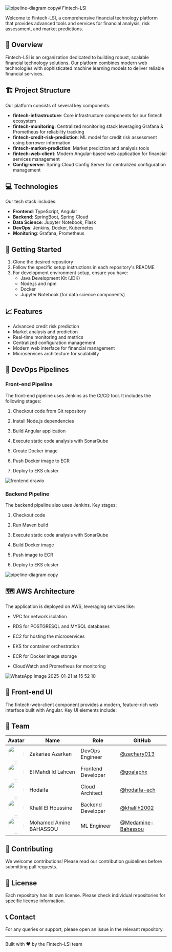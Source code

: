 ![pipeline-diagram copy](https://github.com/user-attachments/assets/e1c32922-3e2a-4b40-9ec1-1f32d7bf5d2c)# Fintech-LSI

Welcome to Fintech-LSI, a comprehensive financial technology platform that provides advanced tools and services for financial analysis, risk assessment, and market predictions.

## 🌟 Overview

Fintech-LSI is an organization dedicated to building robust, scalable financial technology solutions. Our platform combines modern web technologies with sophisticated machine learning models to deliver reliable financial services.

## 🏗 Project Structure

Our platform consists of several key components:

- **fintech-infrastructure**: Core infrastructure components for our fintech ecosystem
- **fintech-monitoring**: Centralized monitoring stack leveraging Grafana & Prometheus for reliability tracking
- **fintech-credit-risk-prediction**: ML model for credit risk assessment using borrower information
- **fintech-market-prediction**: Market prediction and analysis tools
- **fintech-web-client**: Modern Angular-based web application for financial services management
- **Config-server**: Spring Cloud Config Server for centralized configuration management

## 💻 Technologies

Our tech stack includes:

- **Frontend**: TypeScript, Angular
- **Backend**: SpringBoot, Spring Cloud
- **Data Science**: Jupyter Notebook, Flask
- **DevOps**: Jenkins, Docker, Kubernetes
- **Monitoring**: Grafana, Prometheus

## 🚀 Getting Started

1. Clone the desired repository
2. Follow the specific setup instructions in each repository's README
3. For development environment setup, ensure you have:
   - Java Development Kit (JDK)
   - Node.js and npm
   - Docker
   - Jupyter Notebook (for data science components)

## 📈 Features

- Advanced credit risk prediction
- Market analysis and prediction
- Real-time monitoring and metrics
- Centralized configuration management
- Modern web interface for financial management
- Microservices architecture for scalability

## 🧩 DevOps Pipelines

### Front-end Pipeline

The front-end pipeline uses Jenkins as the CI/CD tool. It includes the following stages:

1. Checkout code from Git repository

2. Install Node.js dependencies

3. Build Angular application

4. Execute static code analysis with SonarQube

5. Create Docker image

6. Push Docker image to ECR

7. Deploy to EKS cluster

![frontend drawio](https://github.com/user-attachments/assets/79427a30-0495-4e7a-be55-7a8446867d7b)


### Backend Pipeline  

The backend pipeline also uses Jenkins. Key stages:

1. Checkout code 

2. Run Maven build

3. Execute static code analysis with SonarQube

4. Build Docker image

5. Push image to ECR

6. Deploy to EKS cluster

![pipeline-diagram copy](https://github.com/user-attachments/assets/00eeb718-17c5-4381-85d6-847264a53ca2)


## 🗺️ AWS Architecture

The application is deployed on AWS, leveraging services like:

- VPC for network isolation

- RDS for POSTGRESQL and MYSQL databases

- EC2 for hosting the microservices

- EKS for container orchestration

- ECR for Docker image storage

- CloudWatch and Prometheus for monitoring

![WhatsApp Image 2025-01-21 at 15 52 10](https://github.com/user-attachments/assets/bef98c59-4a9b-452c-a86b-8e837ad695e0)


## 🎨 Front-end UI

The fintech-web-client component provides a modern, feature-rich web interface built with Angular. Key UI elements include:



## 👥 Team

| Avatar                                                                                                  | Name | Role | GitHub |
|---------------------------------------------------------------------------------------------------------|------|------|--------|
| <img src="https://github.com/zachary013.png" width="50" height="50" style="border-radius: 50%"/>        | Zakariae Azarkan | DevOps Engineer | [@zachary013](https://github.com/zachary013) |
| <img src="https://github.com/goalaphx.png" width="50" height="50" style="border-radius: 50%"/>          | El Mahdi Id Lahcen | Frontend Developer | [@goalaphx](https://github.com/goalaphx) |
| <img src="https://github.com/hodaifa-ech.png" width="50" height="50" style="border-radius: 50%"/>       | Hodaifa | Cloud Architect | [@hodaifa-ech](https://github.com/hodaifa-ech) |
| <img src="https://github.com/khalilh2002.png" width="50" height="50" style="border-radius: 50%"/>       | Khalil El Houssine | Backend Developer | [@khalilh2002](https://github.com/khalilh2002) |
| <img src="https://github.com/Medamine-Bahassou.png" width="50" height="50" style="border-radius: 50%"/> | Mohamed Amine BAHASSOU | ML Engineer | [@Medamine-Bahassou](https://github.com/Medamine-Bahassou) |


## 🤝 Contributing

We welcome contributions! Please read our contribution guidelines before submitting pull requests.

## 📄 License

Each repository has its own license. Please check individual repositories for specific license information.

## 📞 Contact

For any queries or support, please open an issue in the relevant repository.

---

Built with ❤️ by the Fintech-LSI team
